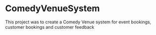# ComedyVenueSystem
This project was to create a Comedy Venue system for event bookings, customer bookings and customer feedback
